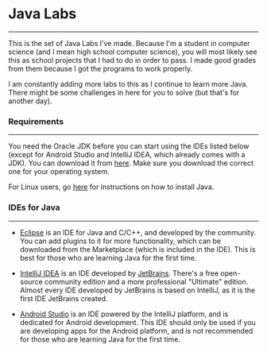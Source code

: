 # Java Labs
-------------------
This is the set of Java Labs I've made. Because I'm a student in computer science (and I mean high school computer science), you will most likely see this as school projects that I had to do in order to pass. I made good grades from them because I got the programs to work properly.

I am constantly adding more labs to this as I continue to learn more Java. There might be some challenges in here for you to solve (but that's for another day).

### Requirements
-------------------
You need the Oracle JDK before you can start using the IDEs listed below (except for Android Studio and IntelliJ IDEA, which already comes with a JDK). You can download it from [here](http://www.oracle.com/technetwork/java/javase/downloads/index.html). Make sure you download the correct one for your operating system.

For Linux users, go [here](https://www.java.com/en/download/help/linux_x64_install.xml) for instructions on how to install Java.

### IDEs for Java
-------------------
* [Eclipse](http://www.eclipse.org) is an IDE for Java and C/C++, and developed by the community. You can add plugins to it for more functionality, which can be downloaded from the Marketplace (which is included in the IDE). This is best for those who are learning Java for the first time.

* [IntelliJ IDEA](http://www.jetbrains.com/idea/) is an IDE developed by [JetBrains](http://www.jetbrains.com). There's a free open-source community edition and a more professional "Ultimate" edition. Almost every IDE developed by JetBrains is based on IntelliJ, as it is the first IDE JetBrains created.

* [Android Studio](https://developer.android.com/studio/index.html) is an IDE powered by the IntelliJ platform, and is dedicated for Android development. This IDE should only be used if you are developing apps for the Android platform, and is not recommended for those who are learning Java for the first time.
